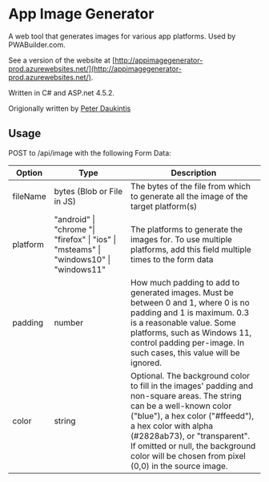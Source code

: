 # App Image Generator
A web tool that generates images for various app platforms. Used by PWABuilder.com.

See a version of the website at [http://appimagegenerator-prod.azurewebsites.net/](http://appimagegenerator-prod.azurewebsites.net/).

Written in C# and ASP.net 4.5.2.

Origionally written by [Peter Daukintis](https://github.com/peted70)

## Usage

POST to /api/image with the following Form Data:

| Option         | Type     | Description |
|--------------|-----------|------------|
| fileName | bytes (Blob or File in JS)    | The bytes of the file from which to generate all the image of the target platform(s)        |
| platform      | "android" \| "chrome "\| "firefox" \| "ios" \| "msteams" \| "windows10" \| "windows11" | The platforms to generate the images for. To use multiple platforms, add this field multiple times to the form data       |
| padding      | number  | How much padding to add to generated images. Must be between 0 and 1, where 0 is no padding and 1 is maximum. 0.3 is a reasonable value. Some platforms, such as Windows 11, control padding per-image. In such cases, this value will be ignored.       |
| color      | string  | Optional. The background color to fill in the images' padding and non-square areas. The string can be a well-known color ("blue"), a hex color ("#ffeedd"), a hex color with alpha (#2828ab73), or "transparent". If omitted or null, the background color will be chosen from pixel (0,0) in the source image.      |
